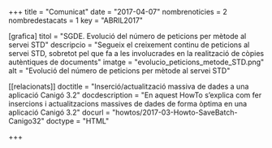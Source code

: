 +++
title             	= "Comunicat"
date	 	  		= "2017-04-07"
nombrenoticies   	= 2
nombredestacats   	= 1
key 		  		= "ABRIL2017"

[grafica]
titol      = "SGDE. Evolució del número de peticions per mètode al servei STD"
descripcio = "Segueix el creixement continu de peticions al servei STD, sobretot pel que fa a les involucrades en la realització de còpies autèntiques de documents"
imatge     = "evolucio_peticions_metode_STD.png"
alt        = "Evolució del número de peticions per mètode al servei STD"

[[relacionats]]
doctitle          = "Inserció/actualització massiva de dades a una aplicació Canigó 3.2"
docdescription    = "En aquest HowTo s’explica com fer insercions i actualitzacions massives de dades de forma òptima en una aplicació Canigó 3.2"
docurl            = "howtos/2017-03-Howto-SaveBatch-Canigo32"
doctype           = "HTML"

+++
